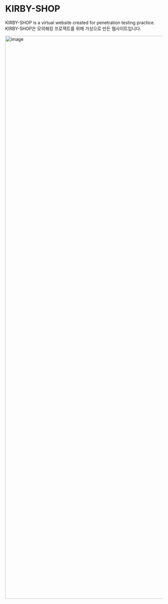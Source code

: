 # KIRBY-SHOP
KIRBY-SHOP is a virtual website created for penetration testing practice.   
KIRBY-SHOP은 모의해킹 프로젝트를 위해 가상으로 만든 웹사이트입니다.

<img width="2880" height="1800" alt="image" src="https://github.com/user-attachments/assets/1f043e5f-3b9d-452b-860e-95c0dd602a79" />
